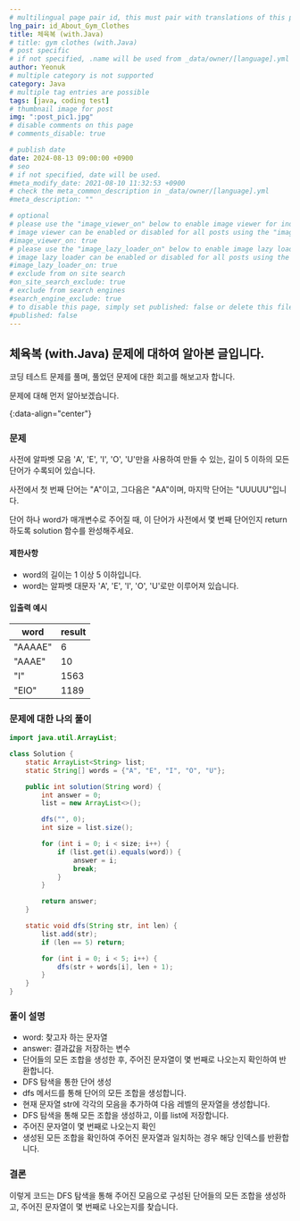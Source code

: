 ```yaml
---
# multilingual page pair id, this must pair with translations of this page. (This name must be unique)
lng_pair: id_About_Gym_Clothes
title: 체육복 (with.Java)
# title: gym clothes (with.Java)
# post specific
# if not specified, .name will be used from _data/owner/[language].yml
author: Yeonuk
# multiple category is not supported
category: Java
# multiple tag entries are possible
tags: [java, coding test]
# thumbnail image for post
img: ":post_pic1.jpg"
# disable comments on this page
# comments_disable: true

# publish date
date: 2024-08-13 09:00:00 +0900
# seo
# if not specified, date will be used.
#meta_modify_date: 2021-08-10 11:32:53 +0900
# check the meta_common_description in _data/owner/[language].yml
#meta_description: ""

# optional
# please use the "image_viewer_on" below to enable image viewer for individual pages or posts (_posts/ or [language]/_posts folders).
# image viewer can be enabled or disabled for all posts using the "image_viewer_posts: true" setting in _data/conf/main.yml.
#image_viewer_on: true
# please use the "image_lazy_loader_on" below to enable image lazy loader for individual pages or posts (_posts/ or [language]/_posts folders).
# image lazy loader can be enabled or disabled for all posts using the "image_lazy_loader_posts: true" setting in _data/conf/main.yml.
#image_lazy_loader_on: true
# exclude from on site search
#on_site_search_exclude: true
# exclude from search engines
#search_engine_exclude: true
# to disable this page, simply set published: false or delete this file
#published: false
---
```


<!-- outline-start -->

## 체육복 (with.Java) 문제에 대하여 알아본 글입니다.

코딩 테스트 문제를 풀며, 풀었던 문제에 대한 회고를 해보고자 합니다.

문제에 대해 먼저 알아보겠습니다.

{:data-align="center"}

<!-- outline-end -->

### 문제

사전에 알파벳 모음 'A', 'E', 'I', 'O', 'U'만을 사용하여 만들 수 있는, 길이 5 이하의 모든 단어가 수록되어 있습니다.

사전에서 첫 번째 단어는 "A"이고, 그다음은 "AA"이며, 마지막 단어는 "UUUUU"입니다.

단어 하나 word가 매개변수로 주어질 때, 이 단어가 사전에서 몇 번째 단어인지 return 하도록 solution 함수를 완성해주세요.

#### 제한사항

- word의 길이는 1 이상 5 이하입니다.
- word는 알파벳 대문자 'A', 'E', 'I', 'O', 'U'로만 이루어져 있습니다.

#### 입출력 예시

| word    | result |
| ------- | ------ |
| "AAAAE" | 6      |
| "AAAE"  | 10     |
| "I"     | 1563   |
| "EIO"   | 1189   |

### 문제에 대한 나의 풀이

```java
import java.util.ArrayList;

class Solution {
    static ArrayList<String> list;
    static String[] words = {"A", "E", "I", "O", "U"};

    public int solution(String word) {
        int answer = 0;
        list = new ArrayList<>();

        dfs("", 0);
        int size = list.size();

        for (int i = 0; i < size; i++) {
            if (list.get(i).equals(word)) {
                answer = i;
                break;
            }
        }

        return answer;
    }

    static void dfs(String str, int len) {
        list.add(str);
        if (len == 5) return;

        for (int i = 0; i < 5; i++) {
            dfs(str + words[i], len + 1);
        }
    }
}
```

### 풀이 설명

- word: 찾고자 하는 문자열
- answer: 결과값을 저장하는 변수
- 단어들의 모든 조합을 생성한 후, 주어진 문자열이 몇 번째로 나오는지 확인하여 반환합니다.
- DFS 탐색을 통한 단어 생성
- dfs 메서드를 통해 단어의 모든 조합을 생성합니다.
- 현재 문자열 str에 각각의 모음을 추가하여 다음 레벨의 문자열을 생성합니다.
- DFS 탐색을 통해 모든 조합을 생성하고, 이를 list에 저장합니다.
- 주어진 문자열이 몇 번째로 나오는지 확인
- 생성된 모든 조합을 확인하여 주어진 문자열과 일치하는 경우 해당 인덱스를 반환합니다.

### 결론

이렇게 코드는 DFS 탐색을 통해 주어진 모음으로 구성된 단어들의 모든 조합을 생성하고, 주어진 문자열이 몇 번째로 나오는지를 찾습니다.
